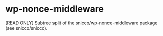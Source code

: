 # wp-nonce-middleware
[READ ONLY] Subtree split of the snicco/wp-nonce-middleware package (see snicco/snicco).
